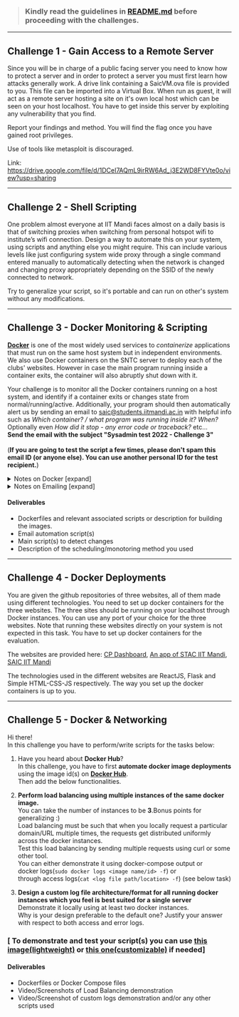 >### Kindly read the guidelines in [**README.md**](https://github.com/saic-iitmandi/sysadmin-test/blob/main/2022/README.md) before proceeding with the challenges.
-----------------------------------------------------
## Challenge 1 - Gain Access to a Remote Server

Since you will be in charge of a public facing server you need to know how to protect a server and in order to protect a server you must first learn how attacks generally work. A drive link containing a SaicVM.ova file is provided to you. This file can be imported into a Virtual Box. When run as guest, it will act as a remote server hosting a site on it's own local host which can be seen on your host localhost. You have to get inside this server by exploiting any vulnerability that you find.

Report your findings and method. You will find the flag once you have gained root privileges.

Use of tools like metasploit is discouraged.

Link: https://drive.google.com/file/d/1DCeI7AQmL9irRW6Ad_j3E2WD8FYVte0o/view?usp=sharing

-----------------------------------------------------
## Challenge 2 - Shell Scripting

One problem almost everyone at IIT Mandi faces almost on a daily basis is that of switching proxies when switching from personal hotspot wifi to institute’s wifi connection. Design a way to automate this on your system, using scripts and anything else you might require. This can include various levels like just configuring system wide proxy through a single command entered manually to automatically detecting when the network is changed and changing proxy appropriately depending on the SSID of the newly connected to network.

Try to generalize your script, so it's portable and can run on other's system without any modifications.

-----------------------------------------------------
## Challenge 3 - Docker Monitoring & Scripting

[**Docker**](https://www.docker.com/resources/what-container/) is one of the most widely used services to _containerize_ applications that must run on the same host system but in independent environments. We also use Docker containers on the SNTC server to deploy each of the clubs' websites. However in case the main program running inside a container exits, the container will also abruptly shut down with it.

Your challenge is to monitor all the Docker containers running on a host system, and identify if a container exits or changes state from normal/running/active. Additionally, your program should then automatically alert us by sending an email to saic@students.iitmandi.ac.in with helpful info such as _Which container? / what program was running inside it? When?_ Optionally even _How did it stop - any error code or traceback?_ etc...<br>
**Send the email with the subject "Sysadmin test 2022 - Challenge 3"**
<br><br>
(**If you are going to test the script a few times, please don't spam this email ID (or anyone else). You can use another personal ID for the test recipient.**)

<details>
  <summary>Notes on Docker [expand]</summary>
  If you have never heard anything about how docker works before, here are 3 questions that may help guide you - <ul>
  <li>What is an <i>Image</i> vs. <i>Container</i> ?</li>
  <li>Virtual Environment (e.g. Python's venv or anaconda) <i>vs.</i> Container (Docker etc..) <i>vs.</i> a Virtual Machine (Oracle VBox, etc...)</li>
  <li>What is a <code>Dockerfile</code> ?</li>
  </ul>
  <p>We aren't asking you to deploy any specific service/container in this problem. You can create your own Docker images of any kind, or even just pull some from the <a href="https://hub.docker.com/search?q=">Docker Hub</a> and run those. Maybe you insert a script that automatically exits after some time, or you can stop the container manually during testing to check if your monitoring script works.</p>
</details>

<details>
  <summary>Notes on Emailing [expand]</summary>
  You will likely need credentials of a <i>trusted</i> SMTP server/relay to send email that will actually be accepted and downloaded to any inbox. You may use any service that is publicly available. There are free accounts on some mailing services that are feasible to create, or even Gmail allows you to use its SMTP relay, with some conditions. <b>Please do not allow your credentials to be leaked or appear in the code at any time, as you will need to make your Git repository public later! They can then be misused by anyone on the internet.</b> You can record a short video of the email script working and being received in your inbox so that we can see the script in action, or, instead document how to provide the credentials so that we can use our own and test it.
</details>


#### Deliverables
- Dockerfiles and relevant associated scripts or description for building the images.
- Email automation script(s)
- Main script(s) to detect changes
- Description of the scheduling/monotoring method you used

-----------------------------------------------------
## Challenge 4 - Docker Deployments
You are given the github repositories of three websites, all of them made using different technologies. You need to set up docker containers for the three websites. The three sites should be running on your localhost through Docker instances. You can use any port of your choice for the three websites. Note that running these websites directly on your system is not expected in this task. You have to set up docker containers for the evaluation.

The websites are provided here: [CP Dashboard](https://github.com/KamandPrompt/CP-Dashboard), [An app of STAC IIT Mandi](https://github.com/STAC-IITMandi/xray-burst-detection), [SAIC IIT Mandi](https://github.com/KamandPrompt/SAIC-Website)

The technologies used in the different websites are ReactJS, Flask and Simple HTML-CSS-JS respectively. The way you set up the docker containers is up to you.

-----------------------------------------------------
## Challenge 5 - Docker & Networking

Hi there!<br>
In this challenge you have to perform/write scripts for the tasks below:<br>
1. Have you heard about **Docker Hub**?<br>
In this challenge, you have to first **automate docker image deployments** using the image id(s) on [**Docker Hub**](https://hub.docker.com/search?q=).<br>
Then add the below functionalities.

2. **Perform load balancing using multiple instances of the same docker image.**<br>
You can take the number of instances to be **3**.Bonus points for generalizing :)<br>
Load balancing must be such that when you locally request a particular domain/URL multiple times, the requests get distributed uniformly across the docker instances.<br>
Test this load balancing by sending multiple requests using curl or some other tool.<br>
You can either demonstrate it using docker-compose output or <br>
docker logs(`sudo docker logs <image name/id> -f`) or <br>
through access logs(`cat <log file path/location> -f`) (see below task)<br>

3. **Design a custom log file architecture/format for all running docker instances which you feel is best suited for a single server**<br>
Demonstrate it locally using at least two docker instances.<br>
Why is your design preferable to the default one? Justify your answer with respect to both access and error logs.<br>
### [ To demonstrate and test your script(s) you can use [this image(lightweight)](https://hub.docker.com/r/metavinayak/matrix) or [this one(customizable)](https://hub.docker.com/r/metavinayak/matrix-custom) if needed]

#### Deliverables
- Dockerfiles or Docker Compose files
- Video/Screenshots of Load Balancing demonstration
- Video/Screenshot of custom logs demonstration and/or any other scripts used

